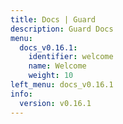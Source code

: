 ```yaml
---
title: Docs | Guard
description: Guard Docs
menu:
  docs_v0.16.1:
    identifier: welcome
    name: Welcome
    weight: 10
left_menu: docs_v0.16.1
info:
  version: v0.16.1
---
```


